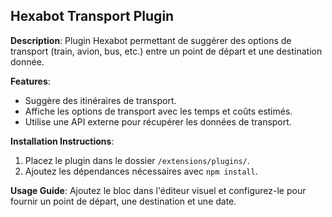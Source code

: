 ## Hexabot Transport Plugin

**Description**:
Plugin Hexabot permettant de suggérer des options de transport (train, avion, bus, etc.) entre un point de départ et une destination donnée.

**Features**:

- Suggère des itinéraires de transport.
- Affiche les options de transport avec les temps et coûts estimés.
- Utilise une API externe pour récupérer les données de transport.

**Installation Instructions**:

1. Placez le plugin dans le dossier `/extensions/plugins/`.
2. Ajoutez les dépendances nécessaires avec `npm install`.

**Usage Guide**:
Ajoutez le bloc dans l'éditeur visuel et configurez-le pour fournir un point de départ, une destination et une date.

